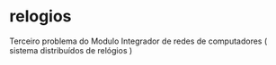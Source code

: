 # relogios
Terceiro  problema  do Modulo Integrador de redes de computadores  ( sistema  distribuídos  de relógios )
